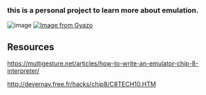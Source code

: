 ### this is a personal project to learn more about emulation.

![image](https://github.com/HeatXD/chip8emu/assets/45072324/8aeccbdd-4948-4232-a7c0-49b39287d3f0)
[![Image from Gyazo](https://i.gyazo.com/00f5989f3d21e530296f0e722bdbf791.gif)](https://gyazo.com/00f5989f3d21e530296f0e722bdbf791)


## Resources
https://multigesture.net/articles/how-to-write-an-emulator-chip-8-interpreter/

http://devernay.free.fr/hacks/chip8/C8TECH10.HTM 
